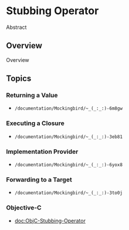 # Stubbing Operator

Abstract

## Overview

Overview

## Topics

### Returning a Value

- ``/documentation/Mockingbird/~_(_:_:)-6m8gw``

### Executing a Closure

- ``/documentation/Mockingbird/~_(_:_:)-3eb81``

### Implementation Provider

- ``/documentation/Mockingbird/~_(_:_:)-6yox8``

### Forwarding to a Target

- ``/documentation/Mockingbird/~_(_:_:)-3to0j``

### Objective-C

- <doc:ObjC-Stubbing-Operator>
